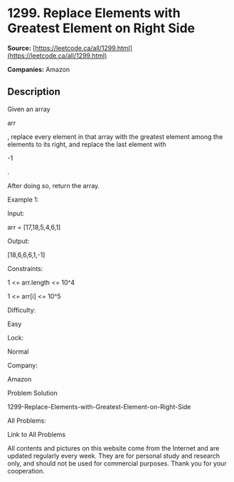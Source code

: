 # 1299. Replace Elements with Greatest Element on Right Side

**Source:** [https://leetcode.ca/all/1299.html](https://leetcode.ca/all/1299.html)

**Companies:** Amazon

## Description

Given an array

arr

, replace every element in that array with the
            greatest element among the elements to its right, and replace the last element with

-1

.

After doing so, return the array.

Example 1:

Input:

arr = [17,18,5,4,6,1]

Output:

[18,6,6,6,1,-1]

Constraints:

1 <= arr.length <= 10^4

1 <= arr[i] <= 10^5

Difficulty:

Easy

Lock:

Normal

Company:

Amazon

Problem Solution

1299-Replace-Elements-with-Greatest-Element-on-Right-Side

All Problems:

Link to All Problems

All contents and pictures on this website come from the Internet and are updated regularly every week. They are for personal study and research only, and should not be used for commercial purposes. Thank you for your cooperation.

